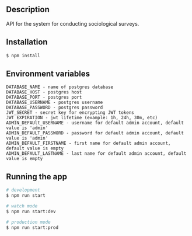 ## Description

API for the system for conducting sociological surveys.

## Installation

```bash
$ npm install
```

## Environment variables

```
DATABASE_NAME - name of postgres database
DATABASE_HOST - postgres host
DATABASE_PORT - postgres port
DATABASE_USERNAME - postgres username
DATABASE_PASSWORD - postgres password
JWT_SECRET - secret key for encrypting JWT tokens
JWT_EXPIRATION - jwt lifetime (example: 1h, 24h, 30m, etc)
ADMIN_DEFAUlt_USERNAME - username for default admin account, default value is 'admin'
ADMIN_DEFAULT_PASSWORD - password for default admin account, default value is 'admin'
ADMIN_DEFAULT_FIRSTNAME - first name for default admin account, default value is empty
ADMIN_DEFAULT_LASTNAME - last name for default admin account, default value is empty
```

## Running the app

```bash
# development
$ npm run start

# watch mode
$ npm run start:dev

# production mode
$ npm run start:prod
```
